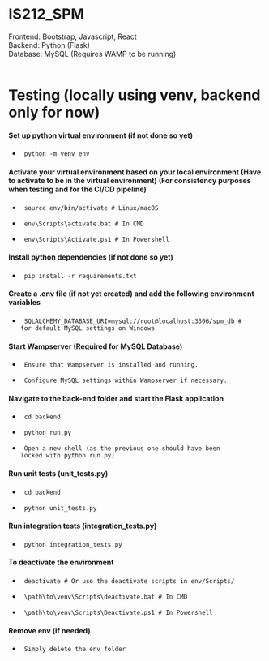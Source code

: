# IS212_SPM

Frontend: Bootstrap, Javascript, React  
Backend: Python (Flask)  
Database: MySQL (Requires WAMP to be running)<br>
<br>

# Testing (locally using venv, backend only for now)

<h4> Set up python virtual environment (if not done so yet) </h4>  

- <code> python -m venv env </code>  

<h4> Activate your virtual environment based on your local environment (Have to activate to be in the virtual environment) (For consistency purposes when testing and for the CI/CD pipeline) </h4>

- <code> source env/bin/activate     # Linux/macOS </code>

- <code> env\Scripts\activate.bat    # In CMD </code>

- <code> env\Scripts\Activate.ps1    # In Powershell </code>

<h4> Install python dependencies (if not done so yet) </h4>

<!-- 
    Make sure that any newly installed dependencies are added to the requirements.txt!!!
    pip freeze >> requirements.txt
 -->
 
 - <code> pip install -r requirements.txt </code>

<!--
    <h4> Navigate to the front-end folder and start the React application </h4>
    cd sbrp_client
    npm i
    npm run dev
    cd ..
-->

<h4> Create a .env file (if not yet created) and add the following environment variables </h4>

- <code> SQLALCHEMY_DATABASE_URI=mysql://root@localhost:3306/spm_db  # for default MySQL settings on Windows </code>

<h4> Start Wampserver (Required for MySQL Database) </h4>

- <code> Ensure that Wampserver is installed and running. </code>

- <code> Configure MySQL settings within Wampserver if necessary. </code>

<h4> Navigate to the back-end folder and start the Flask application </h4>

- <code> cd backend </code>

- <code> python run.py </code>

- <code> Open a new shell (as the previous one should have been locked with python run.py) </code>

<h4> Run unit tests (unit_tests.py) </h4>

- <code> cd backend </code>

- <code> python unit_tests.py </code>

<h4> Run integration tests (integration_tests.py) </h4>

- <code> python integration_tests.py </code>

<h4> To deactivate the environment </h4>

- <code> deactivate    # Or use the deactivate scripts in env/Scripts/ </code>

- <code> \path\to\venv\Scripts\deactivate.bat    # In CMD </code>

- <code> \path\to\venv\Scripts\Deactivate.ps1    # In Powershell </code>

<h4> Remove env (if needed) </h4>

- <code> Simply delete the env folder </code>
